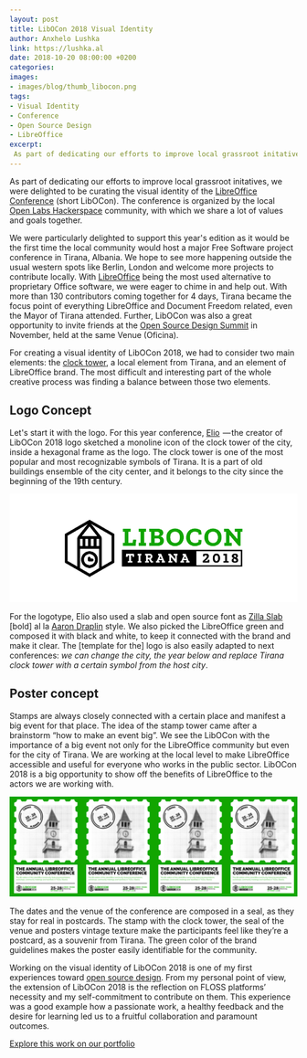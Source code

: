 ```yaml
---
layout: post
title: LibOCon 2018 Visual Identity
author: Anxhelo Lushka
link: https://lushka.al
date: 2018-10-20 08:00:00 +0200
categories:
images: 
- images/blog/thumb_libocon.png
tags:
- Visual Identity
- Conference
- Open Source Design
- LibreOffice
excerpt:
 As part of dedicating our efforts to improve local grassroot initatives, we were delighted to be curating the visual identity of the LibreOffice Conference (short LibOCon). The conference is organized by the local Open Labs Hackerspace community, with which we share a lot of values and goals together.[…]
---
```


As part of dedicating our efforts to improve local grassroot initatives, we were delighted to be curating the visual identity of the [LibreOffice Conference](https://libocon.org) (short LibOCon). The conference is organized by the local [Open Labs Hackerspace](https://openlabs.cc) community, with which we share a lot of values and goals together. 

We were particularly delighted to support this year's edition as it would be the first time the local community would host a major Free Software project conference in Tirana, Albania. We hope to see more happening outside the usual western spots like Berlin, London and welcome more projects to contribute locally. With [LibreOffice](https://libreoffice.org) being the most used alternative to proprietary Office software, we were eager to chime in and help out. With more than 130 contributors coming together for 4 days, Tirana became the focus point of everything LibreOffice and Document Freedom related, even the Mayor of Tirana attended. Further, LibOCon was also a great opportunity to invite friends at the [Open Source Design Summit](https://opensourcedesign.net/summit) in November, held at the same Venue (Oficina).

For creating a visual identity of LibOCon 2018, we had to consider two main elements: the [clock tower](https://en.wikipedia.org/wiki/Clock_Tower%2C_Tirana), a local element from Tirana, and an element of LibreOffice brand. The most difficult and interesting part of the whole creative process was finding a balance between those two elements.

## Logo Concept

Let's start it with the logo. For this year conference, [Elio](https://elioqoshi.me)  — the creator of LibOCon 2018 logo sketched a monoline icon of the clock tower of the city, inside a hexagonal frame as the logo. The clock tower is one of the most popular and most recognizable symbols of Tirana. It is a part of old buildings ensemble of the city center, and it belongs to the city since the beginning of the 19th century.

![LibOCon Main Logo](/images/blog/post_libocon_logo.png)

For the logotype, Elio also used a slab and open source font as [Zilla Slab](https://www.fontsquirrel.com/fonts/zilla-slab) [bold] al la [Aaron Draplin](https://en.wikipedia.org/wiki/Aaron_Draplin) style. We also picked the LibreOffice green and composed it with black and white, to keep it connected with the brand and make it clear. The [template for the] logo is also easily adapted to next conferences: *we can change the city, the year below and replace Tirana clock tower with a certain symbol from the host city*.

## Poster concept

Stamps are always closely connected with a certain place and manifest a big event for that place. The idea of the stamp tower came after a brainstorm “how to make an event big”. We see the LibOCon with the importance of a big event not only for the LibreOffice community but even for the city of Tirana. We are working at the local level to make LibreOffice accessible and useful for everyone who works in the public sector. LibOCon 2018 is a big opportunity to show off the benefits of LibreOffice to the actors we are working with.

![LibOCon Posters](/images/blog/post_libocon_posters.png)

The dates and the venue of the conference are composed in a seal, as they stay for real in postcards. The stamp with the clock tower, the seal of the venue and posters vintage texture make the participants feel like they’re a postcard, as a souvenir from Tirana. The green color of the brand guidelines makes the poster easily identifiable for the community. 

Working on the visual identity of LibOCon 2018 is one of my first experiences toward [open source design](https://opensourcedesign.net). From my personal point of view, the extension of LibOCon 2018 is the reflection on FLOSS platforms’ necessity and my self-commitment to contribute on them. This experience was a good example how a passionate work, a healthy feedback and the desire for learning led us to a fruitful collaboration and paramount outcomes.

[Explore this work on our portfolio](https://ura.design/projects/libocon)

